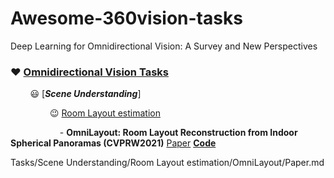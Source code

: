 # Awesome-360vision-tasks

Deep Learning for Omnidirectional Vision: A Survey and New Perspectives


### &hearts; [Omnidirectional Vision Tasks](Tasks)

&nbsp; &nbsp; &nbsp; &nbsp; :smiley: [***Scene Understanding***]

&nbsp; &nbsp; &nbsp; &nbsp; &nbsp; &nbsp; &nbsp; &nbsp; :wink: [Room Layout estimation](Tasks/Scene%20Understanding/Room%20Layout%20estimation)

&nbsp; &nbsp; &nbsp; &nbsp; &nbsp; &nbsp; &nbsp; &nbsp; &nbsp; &nbsp; - **OmniLayout: Room Layout Reconstruction from Indoor Spherical Panoramas
(CVPRW2021)**  [Paper](Tasks/Scene%20Understanding/Room%20Layout%20estimation/OmniLayout/Paper.md) [**Code**](https://github.com/tdsuper/Distortion-aware-CNNs)


Tasks/Scene Understanding/Room Layout estimation/OmniLayout/Paper.md
